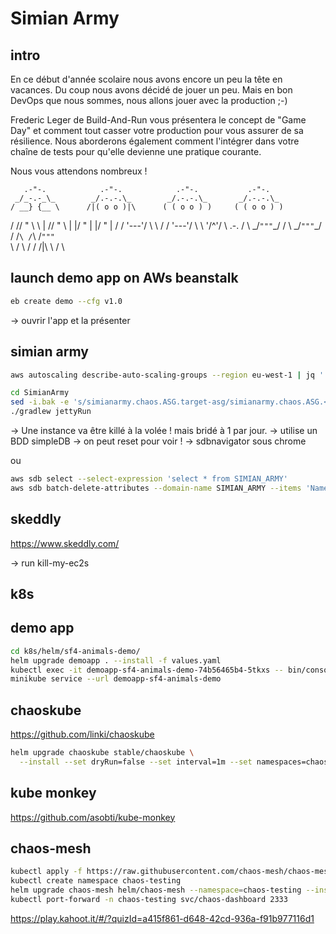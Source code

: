 # Simian Army

## intro

En ce début d'année scolaire nous avons encore un peu la tête en vacances. Du coup nous avons décidé de jouer un peu. Mais en bon DevOps que nous sommes, nous allons jouer avec la production ;-)

Frederic Leger de Build-And-Run vous présentera le concept de "Game Day" et comment tout casser votre production pour vous assurer de sa résilience.
Nous aborderons également comment l'intégrer dans votre chaîne de tests pour qu'elle devienne une pratique courante.

Nous vous attendons nombreux !

       .-"-.            .-"-.            .-"-.           .-"-.
     _/_-.-_\_        _/.-.-.\_        _/.-.-.\_       _/.-.-.\_
    / __} {__ \      /|( o o )|\      ( ( o o ) )     ( ( o o ) )
   / //  "  \\ \    | //  "  \\ |      |/  "  \|       |/  "  \|
  / / \'---'/ \ \  / / \'---'/ \ \      \'/^\'/         \ .-. /
  \ \_/`"""`\_/ /  \ \_/`"""`\_/ /      /`\ /`\         /`"""`\
   \           /    \           /      /  /|\  \       /       \

## launch demo app on AWs beanstalk

```sh
eb create demo --cfg v1.0
```

-> ouvrir l'app et la présenter

## simian army

```sh
aws autoscaling describe-auto-scaling-groups --region eu-west-1 | jq '.AutoScalingGroups[].AutoScalingGroupName'
```

```sh
cd SimianArmy
sed -i.bak -e 's/simianarmy.chaos.ASG.target-asg/simianarmy.chaos.ASG.<Your-ASG-Name>/' ./src/main/resources/chaos.properties
./gradlew jettyRun
```

-> Une instance va être killé à la volée ! mais bridé à 1 par jour.
-> utilise un BDD simpleDB -> on peut reset pour voir ! -> sdbnavigator sous chrome

ou

```sh
aws sdb select --select-expression 'select * from SIMIAN_ARMY'
aws sdb batch-delete-attributes --domain-name SIMIAN_ARMY --items 'Name=CHAOS-xxxxxxxxxxxxxxxx'
```

## skeddly

https://www.skeddly.com/

-> run kill-my-ec2s

## k8s

## demo app

```sh
cd k8s/helm/sf4-animals-demo/
helm upgrade demoapp . --install -f values.yaml
kubectl exec -it demoapp-sf4-animals-demo-74b56465b4-5tkxs -- bin/console doctrine:fixtures:load
minikube service --url demoapp-sf4-animals-demo
```

## chaoskube

https://github.com/linki/chaoskube

```sh
helm upgrade chaoskube stable/chaoskube \
  --install --set dryRun=false --set interval=1m --set namespaces=chaos --set rbac.create=true
```

## kube monkey

https://github.com/asobti/kube-monkey

## chaos-mesh

```sh
kubectl apply -f https://raw.githubusercontent.com/chaos-mesh/chaos-mesh/master/manifests/crd.yaml
kubectl create namespace chaos-testing
helm upgrade chaos-mesh helm/chaos-mesh --namespace=chaos-testing --install --set dashboard.create=true --set chaosDaemon.runtime=containerd --set chaosDaemon.socketPath=/run/containerd/containerd.sock
kubectl port-forward -n chaos-testing svc/chaos-dashboard 2333
```

https://play.kahoot.it/#/?quizId=a415f861-d648-42cd-936a-f91b977116d1
